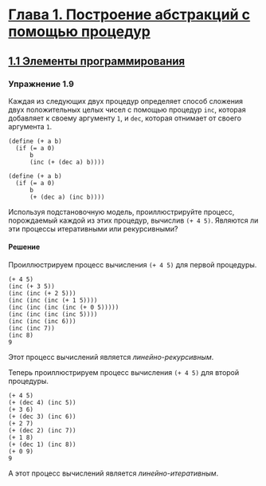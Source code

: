 # [Глава 1. Построение абстракций с помощью процедур](index.md#Глава-1-Построение-абстракций-с-помощью-процедур)
## [1.1 Элементы программирования](index.md#11-Элементы-программирования)

### Упражнение 1.9
Каждая из следующих двух процедур определяет способ сложения двух положительных
целых чисел с помощью процедур `inc`, которая добавляет к своему аргументу `1`,
и `dec`, которая отнимает от своего аргумента `1`.

```racket
(define (+ a b)
  (if (= a 0)
      b
      (inc (+ (dec a) b))))

(define (+ a b)
  (if (= a 0)
      b
      (+ (dec a) (inc b))))
```

Используя подстановочную модель, проиллюстрируйте процесс, порождаемый каждой из
этих процедур, вычислив `(+ 4 5)`. Являются ли эти процессы итеративными или
рекурсивными?

#### Решение

Проиллюстрируем процесс вычисления `(+ 4 5)` для первой процедуры.

```racket
(+ 4 5)
(inc (+ 3 5))
(inc (inc (+ 2 5)))
(inc (inc (inc (+ 1 5))))
(inc (inc (inc (inc (+ 0 5)))))
(inc (inc (inc (inc 5))))
(inc (inc (inc 6)))
(inc (inc 7))
(inc 8)
9
```

Этот процесс вычислений является _линейно-рекурсивным_.

Теперь проиллюстрируем процесс вычисления `(+ 4 5)` для второй процедуры.

```racket
(+ 4 5)
(+ (dec 4) (inc 5))
(+ 3 6)
(+ (dec 3) (inc 6))
(+ 2 7)
(+ (dec 2) (inc 7))
(+ 1 8)
(+ (dec 1) (inc 8))
(+ 0 9)
9
```

А этот процесс вычислений является _линейно-итеративным_.
